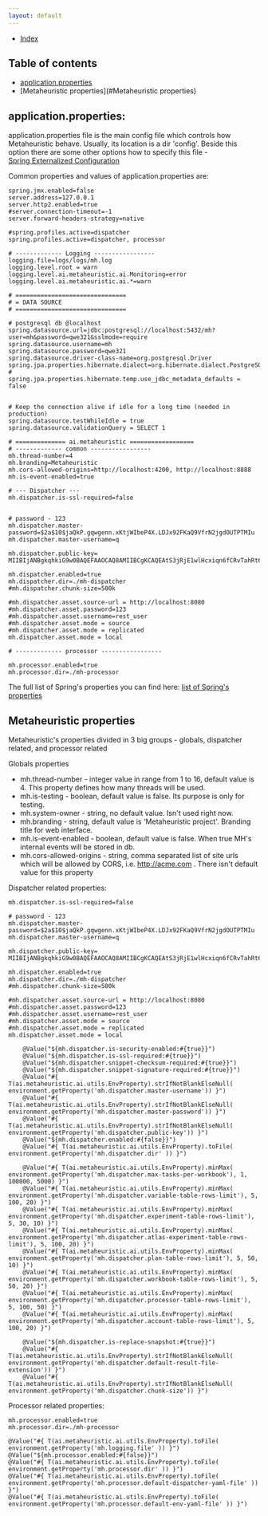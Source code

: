 ```yaml
---
layout: default
---
```


- [Index](/index)

## Table of contents

- [application.properties](#application.properties)
- [Metaheuristic properties](#Metaheuristic properties)



## application.properties: 
application.properties file is the main config file which controls how Metaheuristic behave.
Usually, its location is a dir 'config'. Beside this option there are some other options how to specify this file -  
[Spring Externalized Configuration](https://docs.spring.io/spring-boot/docs/current/reference/html/boot-features-external-config.html)  

Common properties and values of application.properties are: 

```properties
spring.jmx.enabled=false
server.address=127.0.0.1
server.http2.enabled=true
#server.connection-timeout=-1
server.forward-headers-strategy=native

#spring.profiles.active=dispatcher
spring.profiles.active=dispatcher, processor

# ------------- Logging -----------------
logging.file=logs/logs/mh.log
logging.level.root = warn
logging.level.ai.metaheuristic.ai.Monitoring=error
logging.level.ai.metaheuristic.ai.*=warn

# ===============================
# = DATA SOURCE
# ===============================

# postgresql db @localhost
spring.datasource.url=jdbc:postgresql://localhost:5432/mh?user=mh&password=qwe321&sslmode=require
spring.datasource.username=mh
spring.datasource.password=qwe321
spring.datasource.driver-class-name=org.postgresql.Driver
spring.jpa.properties.hibernate.dialect=org.hibernate.dialect.PostgreSQL95Dialect
#
spring.jpa.properties.hibernate.temp.use_jdbc_metadata_defaults = false


# Keep the connection alive if idle for a long time (needed in production)
spring.datasource.testWhileIdle = true
spring.datasource.validationQuery = SELECT 1

# ============== ai.metaheuristic ==================
# ------------- common -----------------
mh.thread-number=4
mh.branding=Metaheuristic
mh.cors-allowed-origins=http://localhost:4200, http://localhost:8888
mh.is-event-enabled=true

# --- Dispatcher ---
mh.dispatcher.is-ssl-required=false


# password - 123
mh.dispatcher.master-password=$2a$10$jaQkP.gqwgenn.xKtjWIbeP4X.LDJx92FKaQ9VfrN2jgdOUTPTMIu
mh.dispatcher.master-username=q

mh.dispatcher.public-key= MIIBIjANBgkqhkiG9w0BAQEFAAOCAQ8AMIIBCgKCAQEAtS3jRjE1wlHcxiqn6fCRvTahRt6LBvhrqxzgo1FcpJ9uZvRUmf3KwszwQoL+Ypw7aM9oxmg15Q+pssKcrulS/ofDfbuusiYdny7wMlil1H11svQM3yGwMl9gjZ2FupaRwpyZkIMj1ILaDhylTudQCBoJgJ/BWyMCDn2kzh5EpV7hkhhfjZ/2/NRIcayQVmMKOikCXR8q1bb3QNQ2HiMyUsBUGzeO2DuvX4n375+SaFIDrse4eGNVbR/ImWw7TeD4wk0h5kJ2VTdgl2J7gVS7gCCMwBN9TVxPErRDxg/OtXreS8VRUd0hOZiadX12KjwI4mjhC4q+geXAq2sC1DOV8wIDAQAB

mh.dispatcher.enabled=true
mh.dispatcher.dir=./mh-dispatcher
#mh.dispatcher.chunk-size=500k

#mh.dispatcher.asset.source-url = http://localhost:8080
#mh.dispatcher.asset.password=123
#mh.dispatcher.asset.username=rest_user
#mh.dispatcher.asset.mode = source
#mh.dispatcher.asset.mode = replicated
mh.dispatcher.asset.mode = local

# ------------- processor -----------------

mh.processor.enabled=true
mh.processor.dir=./mh-processor
```

The full list of Spring's properties you can find here:
[list of Spring's properties](https://docs.spring.io/spring-boot/docs/current/reference/html/common-application-properties.html)

## Metaheuristic properties

Metaheuristic's properties divided in 3 big groups - globals, dispatcher related, and processor related

Globals properties   
- mh.thread-number - integer value in range from 1 to 16, default value is 4. This property defines how many threads will be used.
- mh.is-testing - boolean, default value is false. Its purpose is only for testing.
- mh.system-owner - string, no default value. Isn't used right now. 
- mh.branding - string, default value is 'Metaheuristic project'. Branding title for web interface. 
- mh.is-event-enabled - boolean, default value is false. When true MH's internal events will be stored in db. 
- mh.cors-allowed-origins - string, comma separated list of site urls which will be allowed by CORS, 
    i.e. http://acme.com . There isn't default value for this property
 
    
Dispatcher related properties:   
```
mh.dispatcher.is-ssl-required=false

# password - 123
mh.dispatcher.master-password=$2a$10$jaQkP.gqwgenn.xKtjWIbeP4X.LDJx92FKaQ9VfrN2jgdOUTPTMIu
mh.dispatcher.master-username=q

mh.dispatcher.public-key= MIIBIjANBgkqhkiG9w0BAQEFAAOCAQ8AMIIBCgKCAQEAtS3jRjE1wlHcxiqn6fCRvTahRt6LBvhrqxzgo1FcpJ9uZvRUmf3KwszwQoL+Ypw7aM9oxmg15Q+pssKcrulS/ofDfbuusiYdny7wMlil1H11svQM3yGwMl9gjZ2FupaRwpyZkIMj1ILaDhylTudQCBoJgJ/BWyMCDn2kzh5EpV7hkhhfjZ/2/NRIcayQVmMKOikCXR8q1bb3QNQ2HiMyUsBUGzeO2DuvX4n375+SaFIDrse4eGNVbR/ImWw7TeD4wk0h5kJ2VTdgl2J7gVS7gCCMwBN9TVxPErRDxg/OtXreS8VRUd0hOZiadX12KjwI4mjhC4q+geXAq2sC1DOV8wIDAQAB

mh.dispatcher.enabled=true
mh.dispatcher.dir=./mh-dispatcher
#mh.dispatcher.chunk-size=500k

#mh.dispatcher.asset.source-url = http://localhost:8080
#mh.dispatcher.asset.password=123
#mh.dispatcher.asset.username=rest_user
#mh.dispatcher.asset.mode = source
#mh.dispatcher.asset.mode = replicated
mh.dispatcher.asset.mode = local

    @Value("${mh.dispatcher.is-security-enabled:#{true}}")
    @Value("${mh.dispatcher.is-ssl-required:#{true}}")
    @Value("${mh.dispatcher.snippet-checksum-required:#{true}}")
    @Value("${mh.dispatcher.snippet-signature-required:#{true}}")
    @Value("#{ T(ai.metaheuristic.ai.utils.EnvProperty).strIfNotBlankElseNull( environment.getProperty('mh.dispatcher.master-username')) }")
    @Value("#{ T(ai.metaheuristic.ai.utils.EnvProperty).strIfNotBlankElseNull( environment.getProperty('mh.dispatcher.master-password')) }")
    @Value("#{ T(ai.metaheuristic.ai.utils.EnvProperty).strIfNotBlankElseNull( environment.getProperty('mh.dispatcher.public-key')) }")
    @Value("${mh.dispatcher.enabled:#{false}}")
    @Value("#{ T(ai.metaheuristic.ai.utils.EnvProperty).toFile( environment.getProperty('mh.dispatcher.dir' )) }")

    @Value("#{ T(ai.metaheuristic.ai.utils.EnvProperty).minMax( environment.getProperty('mh.dispatcher.max-tasks-per-workbook'), 1, 100000, 5000) }")
    @Value("#{ T(ai.metaheuristic.ai.utils.EnvProperty).minMax( environment.getProperty('mh.dispatcher.variable-table-rows-limit'), 5, 100, 20) }")
    @Value("#{ T(ai.metaheuristic.ai.utils.EnvProperty).minMax( environment.getProperty('mh.dispatcher.experiment-table-rows-limit'), 5, 30, 10) }")
    @Value("#{ T(ai.metaheuristic.ai.utils.EnvProperty).minMax( environment.getProperty('mh.dispatcher.atlas-experiment-table-rows-limit'), 5, 100, 20) }")
    @Value("#{ T(ai.metaheuristic.ai.utils.EnvProperty).minMax( environment.getProperty('mh.dispatcher.plan-table-rows-limit'), 5, 50, 10) }")
    @Value("#{ T(ai.metaheuristic.ai.utils.EnvProperty).minMax( environment.getProperty('mh.dispatcher.workbook-table-rows-limit'), 5, 50, 20) }")
    @Value("#{ T(ai.metaheuristic.ai.utils.EnvProperty).minMax( environment.getProperty('mh.dispatcher.processor-table-rows-limit'), 5, 100, 50) }")
    @Value("#{ T(ai.metaheuristic.ai.utils.EnvProperty).minMax( environment.getProperty('mh.dispatcher.account-table-rows-limit'), 5, 100, 20) }")

    @Value("${mh.dispatcher.is-replace-snapshot:#{true}}")
    @Value("#{ T(ai.metaheuristic.ai.utils.EnvProperty).strIfNotBlankElseNull( environment.getProperty('mh.dispatcher.default-result-file-extension')) }")
    @Value("#{ T(ai.metaheuristic.ai.utils.EnvProperty).strIfNotBlankElseNull( environment.getProperty('mh.dispatcher.chunk-size')) }")
```

Processor related properties:  
 
```
mh.processor.enabled=true
mh.processor.dir=./mh-processor
    
@Value("#{ T(ai.metaheuristic.ai.utils.EnvProperty).toFile( environment.getProperty('mh.logging.file' )) }")
@Value("${mh.processor.enabled:#{false}}")
@Value("#{ T(ai.metaheuristic.ai.utils.EnvProperty).toFile( environment.getProperty('mh.processor.dir' )) }")
@Value("#{ T(ai.metaheuristic.ai.utils.EnvProperty).toFile( environment.getProperty('mh.processor.default-dispatcher-yaml-file' )) }")
@Value("#{ T(ai.metaheuristic.ai.utils.EnvProperty).toFile( environment.getProperty('mh.processor.default-env-yaml-file' )) }")
```